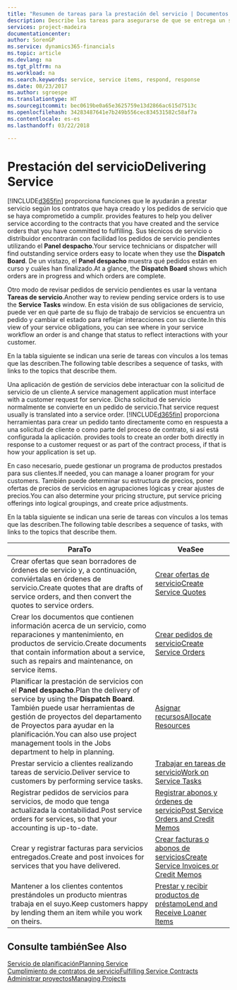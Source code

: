 ```yaml
---
title: "Resumen de tareas para la prestación del servicio | Documentos de Microsoft"
description: Describe las tareas para asegurarse de que se entrega un servicio de calidad y se cumplen los acuerdos con los clientes.
services: project-madeira
documentationcenter: 
author: SorenGP
ms.service: dynamics365-financials
ms.topic: article
ms.devlang: na
ms.tgt_pltfrm: na
ms.workload: na
ms.search.keywords: service, service items, respond, response
ms.date: 08/23/2017
ms.author: sgroespe
ms.translationtype: HT
ms.sourcegitcommit: bec0619be0a65e3625759e13d2866ac615d7513c
ms.openlocfilehash: 34283487641e7b249b556cec834531582c58af7a
ms.contentlocale: es-es
ms.lasthandoff: 03/22/2018

---
```

# <a name="delivering-service"></a><span data-ttu-id="4aade-103">Prestación del servicio</span><span class="sxs-lookup"><span data-stu-id="4aade-103">Delivering Service</span></span>
[!INCLUDE[d365fin](includes/d365fin_md.md)]<span data-ttu-id="4aade-104"> proporciona funciones que le ayudarán a prestar servicio según los contratos que haya creado y los pedidos de servicio que se haya comprometido a cumplir.</span><span class="sxs-lookup"><span data-stu-id="4aade-104"> provides features to help you deliver service according to the contracts that you have created and the service orders that you have committed to fulfilling.</span></span> <span data-ttu-id="4aade-105">Sus técnicos de servicio o distribuidor encontrarán con facilidad los pedidos de servicio pendientes utilizando el **Panel despacho**.</span><span class="sxs-lookup"><span data-stu-id="4aade-105">Your service technicians or dispatcher will find outstanding service orders easy to locate when they use the **Dispatch Board**.</span></span> <span data-ttu-id="4aade-106">De un vistazo, el **Panel despacho** muestra qué pedidos están en curso y cuáles han finalizado.</span><span class="sxs-lookup"><span data-stu-id="4aade-106">At a glance, the **Dispatch Board** shows which orders are in progress and which orders are complete.</span></span>  
  
<span data-ttu-id="4aade-107">Otro modo de revisar pedidos de servicio pendientes es usar la ventana **Tareas de servicio**.</span><span class="sxs-lookup"><span data-stu-id="4aade-107">Another way to review pending service orders is to use the **Service Tasks** window.</span></span> <span data-ttu-id="4aade-108">En esta visión de sus obligaciones de servicio, puede ver en qué parte de su flujo de trabajo de servicios se encuentra un pedido y cambiar el estado para reflejar interacciones con su cliente.</span><span class="sxs-lookup"><span data-stu-id="4aade-108">In this view of your service obligations, you can see where in your service workflow an order is and change that status to reflect interactions with your customer.</span></span>  
  
<span data-ttu-id="4aade-109">En la tabla siguiente se indican una serie de tareas con vínculos a los temas que las describen.</span><span class="sxs-lookup"><span data-stu-id="4aade-109">The following table describes a sequence of tasks, with links to the topics that describe them.</span></span>   

<span data-ttu-id="4aade-110">Una aplicación de gestión de servicios debe interactuar con la solicitud de servicio de un cliente.</span><span class="sxs-lookup"><span data-stu-id="4aade-110">A service management application must interface with a customer request for service.</span></span> <span data-ttu-id="4aade-111">Dicha solicitud de servicio normalmente se convierte en un pedido de servicio.</span><span class="sxs-lookup"><span data-stu-id="4aade-111">That service request usually is translated into a service order.</span></span> [!INCLUDE[d365fin](includes/d365fin_md.md)]<span data-ttu-id="4aade-112"> proporciona herramientas para crear un pedido tanto directamente como en respuesta a una solicitud de cliente o como parte del proceso de contrato, si así está configurada la aplicación.</span><span class="sxs-lookup"><span data-stu-id="4aade-112"> provides tools to create an order both directly in response to a customer request or as part of the contract process, if that is how your application is set up.</span></span>  
  
<span data-ttu-id="4aade-113">En caso necesario, puede gestionar un programa de productos prestados para sus clientes.</span><span class="sxs-lookup"><span data-stu-id="4aade-113">If needed, you can manage a loaner program for your customers.</span></span> <span data-ttu-id="4aade-114">También puede determinar su estructura de precios, poner ofertas de precios de servicios en agrupaciones lógicas y crear ajustes de precios.</span><span class="sxs-lookup"><span data-stu-id="4aade-114">You can also determine your pricing structure, put service pricing offerings into logical groupings, and create price adjustments.</span></span>  
  
<span data-ttu-id="4aade-115">En la tabla siguiente se indican una serie de tareas con vínculos a los temas que las describen.</span><span class="sxs-lookup"><span data-stu-id="4aade-115">The following table describes a sequence of tasks, with links to the topics that describe them.</span></span>   
  
|<span data-ttu-id="4aade-116">**Para**</span><span class="sxs-lookup"><span data-stu-id="4aade-116">**To**</span></span>|<span data-ttu-id="4aade-117">**Vea**</span><span class="sxs-lookup"><span data-stu-id="4aade-117">**See**</span></span>|  
|------------|-------------|  
|<span data-ttu-id="4aade-118">Crear ofertas que sean borradores de órdenes de servicio y, a continuación, conviértalas en órdenes de servicio.</span><span class="sxs-lookup"><span data-stu-id="4aade-118">Create quotes that are drafts of service orders, and then convert the quotes to service orders.</span></span>|[<span data-ttu-id="4aade-119">Crear ofertas de servicio</span><span class="sxs-lookup"><span data-stu-id="4aade-119">Create Service Quotes</span></span>](service-how-to-create-service-quotes.md)|
|<span data-ttu-id="4aade-120">Crear los documentos que contienen información acerca de un servicio, como reparaciones y mantenimiento, en productos de servicio.</span><span class="sxs-lookup"><span data-stu-id="4aade-120">Create documents that contain information about a service, such as repairs and maintenance, on service items.</span></span>|[<span data-ttu-id="4aade-121">Crear pedidos de servicio</span><span class="sxs-lookup"><span data-stu-id="4aade-121">Create Service Orders</span></span>](service-how-to-create-service-orders.md)|
|<span data-ttu-id="4aade-122">Planificar la prestación de servicios con el **Panel despacho**.</span><span class="sxs-lookup"><span data-stu-id="4aade-122">Plan the delivery of service by using the **Dispatch Board**.</span></span> <span data-ttu-id="4aade-123">También puede usar herramientas de gestión de proyectos del departamento de Proyectos para ayudar en la planificación.</span><span class="sxs-lookup"><span data-stu-id="4aade-123">You can also use project management tools in the Jobs department to help in planning.</span></span>|[<span data-ttu-id="4aade-124">Asignar recursos</span><span class="sxs-lookup"><span data-stu-id="4aade-124">Allocate Resources</span></span>](service-how-to-allocate-resources.md)|  
|<span data-ttu-id="4aade-125">Prestar servicio a clientes realizando tareas de servicio.</span><span class="sxs-lookup"><span data-stu-id="4aade-125">Deliver service to customers by performing service tasks.</span></span>|[<span data-ttu-id="4aade-126">Trabajar en tareas de servicio</span><span class="sxs-lookup"><span data-stu-id="4aade-126">Work on Service Tasks</span></span>](service-how-to-work-on-service-tasks.md)|  
|<span data-ttu-id="4aade-127">Registrar pedidos de servicios para servicios, de modo que tenga actualizada la contabilidad.</span><span class="sxs-lookup"><span data-stu-id="4aade-127">Post service orders for services, so that your accounting is up-to-date.</span></span>|[<span data-ttu-id="4aade-128">Registrar abonos y órdenes de servicio</span><span class="sxs-lookup"><span data-stu-id="4aade-128">Post Service Orders and Credit Memos</span></span>](service-how-to-post-service-orders.md)|  
|<span data-ttu-id="4aade-129">Crear y registrar facturas para servicios entregados.</span><span class="sxs-lookup"><span data-stu-id="4aade-129">Create and post invoices for services that you have delivered.</span></span>|[<span data-ttu-id="4aade-130">Crear facturas o abonos de servicios</span><span class="sxs-lookup"><span data-stu-id="4aade-130">Create Service Invoices or Credit Memos</span></span>](service-how-create-invoices.md)|  
|<span data-ttu-id="4aade-131">Mantener a los clientes contentos prestándoles un producto mientras trabaja en el suyo.</span><span class="sxs-lookup"><span data-stu-id="4aade-131">Keep customers happy by lending them an item while you work on theirs.</span></span>| [<span data-ttu-id="4aade-132">Prestar y recibir productos de préstamo</span><span class="sxs-lookup"><span data-stu-id="4aade-132">Lend and Receive Loaner Items</span></span>](service-how-to-lend-receive-loaners.md)|
  
## <a name="see-also"></a><span data-ttu-id="4aade-133">Consulte también</span><span class="sxs-lookup"><span data-stu-id="4aade-133">See Also</span></span>  
[<span data-ttu-id="4aade-134">Servicio de planificación</span><span class="sxs-lookup"><span data-stu-id="4aade-134">Planning Service</span></span>](service-plan-service.md)  
[<span data-ttu-id="4aade-135">Cumplimiento de contratos de servicio</span><span class="sxs-lookup"><span data-stu-id="4aade-135">Fulfilling Service Contracts</span></span>](service-fulfill-service-contracts.md)  
[<span data-ttu-id="4aade-136">Administrar proyectos</span><span class="sxs-lookup"><span data-stu-id="4aade-136">Managing Projects</span></span>](projects-manage-projects.md)  

